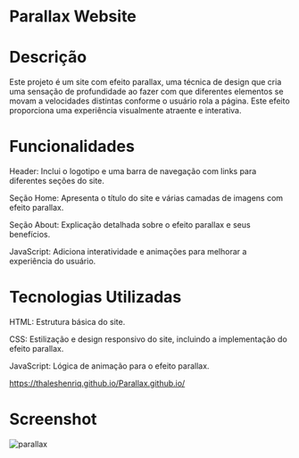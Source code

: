 # Parallax Website
# Descrição
Este projeto é um site com efeito parallax, uma técnica de design que cria uma sensação de profundidade ao fazer com que diferentes elementos se movam a velocidades distintas conforme o usuário rola a página. Este efeito proporciona uma experiência visualmente atraente e interativa.

# Funcionalidades
Header: Inclui o logotipo e uma barra de navegação com links para diferentes seções do site.

Seção Home: Apresenta o título do site e várias camadas de imagens com efeito parallax.

Seção About: Explicação detalhada sobre o efeito parallax e seus benefícios.

JavaScript: Adiciona interatividade e animações para melhorar a experiência do usuário.

# Tecnologias Utilizadas
HTML: Estrutura básica do site.

CSS: Estilização e design responsivo do site, incluindo a implementação do efeito parallax.

JavaScript: Lógica de animação para o efeito parallax.

https://thaleshenriq.github.io/Parallax.github.io/


# Screenshot

![parallax](https://github.com/ThalesHenriq/Parallax/assets/125931825/4b9353b7-d394-4a4e-9a6e-57f89ca2267d)
